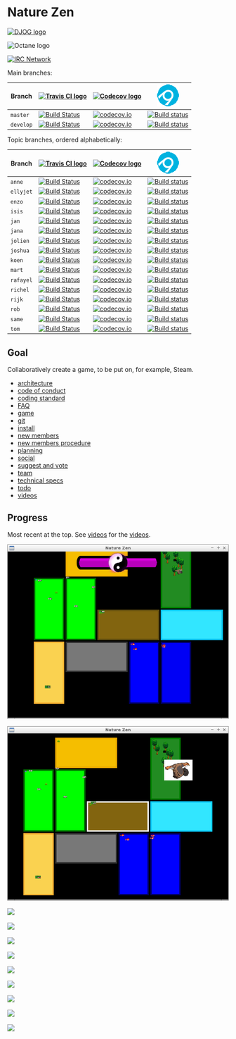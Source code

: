 # Nature Zen

[![DJOG logo](pics/Djog.png)](https://www.djog.nl/)

![Octane logo](pics/octane_black.png)

[![IRC Network](https://img.shields.io/badge/irc-%23nature_zen_devs-blue.svg "IRC Freenode")](https://webchat.freenode.net/?channels=nature_zen_devs)

Main branches:

Branch|[![Travis CI logo](pics/TravisCI.png)](https://travis-ci.org)|[![Codecov logo](pics/Codecov.png)](https://www.codecov.io)|[![AppVeyor](pics/AppVeyor.png)](https://www.appveyor.com/)
---|---|---|---
`master`|[![Build Status](https://travis-ci.org/richelbilderbeek/djog_unos_2018.svg?branch=master)](https://travis-ci.org/richelbilderbeek/djog_unos_2018/branches) | [![codecov.io](https://codecov.io/github/richelbilderbeek/djog_unos_2018/coverage.svg?branch=master)](https://codecov.io/github/richelbilderbeek/djog_unos_2018?branch=master)|[![Build status](https://ci.appveyor.com/api/projects/status/kmy0bqe0kcmwfjjx/branch/master?svg=true)](https://ci.appveyor.com/project/richelbilderbeek/djog-unos-2018/branch/master)
`develop`|[![Build Status](https://travis-ci.org/richelbilderbeek/djog_unos_2018.svg?branch=develop)](https://travis-ci.org/richelbilderbeek/djog_unos_2018/branches) | [![codecov.io](https://codecov.io/github/richelbilderbeek/djog_unos_2018/coverage.svg?branch=develop)](https://codecov.io/github/richelbilderbeek/djog_unos_2018?branch=develop)|[![Build status](https://ci.appveyor.com/api/projects/status/kmy0bqe0kcmwfjjx/branch/develop?svg=true)](https://ci.appveyor.com/project/richelbilderbeek/djog-unos-2018/branch/develop)

Topic branches, ordered alphabetically:

Branch|[![Travis CI logo](pics/TravisCI.png)](https://travis-ci.org)|[![Codecov logo](pics/Codecov.png)](https://www.codecov.io)|[![AppVeyor](pics/AppVeyor.png)](https://www.appveyor.com/)
---|---|---|---
`anne`|[![Build Status](https://travis-ci.org/richelbilderbeek/djog_unos_2018.svg?branch=anne)](https://travis-ci.org/richelbilderbeek/djog_unos_2018/branches) | [![codecov.io](https://codecov.io/github/richelbilderbeek/djog_unos_2018/coverage.svg?branch=anne)](https://codecov.io/github/richelbilderbeek/djog_unos_2018?branch=anne)|[![Build status](https://ci.appveyor.com/api/projects/status/kmy0bqe0kcmwfjjx/branch/anne?svg=true)](https://ci.appveyor.com/project/richelbilderbeek/djog-unos-2018/branch/anne)
`ellyjet`|[![Build Status](https://travis-ci.org/richelbilderbeek/djog_unos_2018.svg?branch=ellyjet)](https://travis-ci.org/richelbilderbeek/djog_unos_2018/branches) | [![codecov.io](https://codecov.io/github/richelbilderbeek/djog_unos_2018/coverage.svg?branch=ellyjet)](https://codecov.io/github/richelbilderbeek/djog_unos_2018?branch=ellyjet)|[![Build status](https://ci.appveyor.com/api/projects/status/kmy0bqe0kcmwfjjx/branch/ellyjet?svg=true)](https://ci.appveyor.com/project/richelbilderbeek/djog-unos-2018/branch/ellyjet)
`enzo`|[![Build Status](https://travis-ci.org/richelbilderbeek/djog_unos_2018.svg?branch=enzo)](https://travis-ci.org/richelbilderbeek/djog_unos_2018/branches) | [![codecov.io](https://codecov.io/github/richelbilderbeek/djog_unos_2018/coverage.svg?branch=enzo)](https://codecov.io/github/richelbilderbeek/djog_unos_2018?branch=enzo)|[![Build status](https://ci.appveyor.com/api/projects/status/kmy0bqe0kcmwfjjx/branch/enzo?svg=true)](https://ci.appveyor.com/project/richelbilderbeek/djog-unos-2018/branch/enzo)
`isis`|[![Build Status](https://travis-ci.org/richelbilderbeek/djog_unos_2018.svg?branch=isis)](https://travis-ci.org/richelbilderbeek/djog_unos_2018/branches) | [![codecov.io](https://codecov.io/github/richelbilderbeek/djog_unos_2018/coverage.svg?branch=isis)](https://codecov.io/github/richelbilderbeek/djog_unos_2018?branch=isis)|[![Build status](https://ci.appveyor.com/api/projects/status/kmy0bqe0kcmwfjjx/branch/isis?svg=true)](https://ci.appveyor.com/project/richelbilderbeek/djog-unos-2018/branch/isis)
`jan`|[![Build Status](https://travis-ci.org/richelbilderbeek/djog_unos_2018.svg?branch=jan)](https://travis-ci.org/richelbilderbeek/djog_unos_2018/branches) | [![codecov.io](https://codecov.io/github/richelbilderbeek/djog_unos_2018/coverage.svg?branch=jan)](https://codecov.io/github/richelbilderbeek/djog_unos_2018?branch=jan)|[![Build status](https://ci.appveyor.com/api/projects/status/kmy0bqe0kcmwfjjx/branch/jan?svg=true)](https://ci.appveyor.com/project/richelbilderbeek/djog-unos-2018/branch/jan)
`jana`|[![Build Status](https://travis-ci.org/richelbilderbeek/djog_unos_2018.svg?branch=jana)](https://travis-ci.org/richelbilderbeek/djog_unos_2018/branches) | [![codecov.io](https://codecov.io/github/richelbilderbeek/djog_unos_2018/coverage.svg?branch=jana)](https://codecov.io/github/richelbilderbeek/djog_unos_2018?branch=jana)|[![Build status](https://ci.appveyor.com/api/projects/status/kmy0bqe0kcmwfjjx/branch/jana?svg=true)](https://ci.appveyor.com/project/richelbilderbeek/djog-unos-2018/branch/jana)
`jolien`|[![Build Status](https://travis-ci.org/richelbilderbeek/djog_unos_2018.svg?branch=jolien)](https://travis-ci.org/richelbilderbeek/djog_unos_2018/branches) | [![codecov.io](https://codecov.io/github/richelbilderbeek/djog_unos_2018/coverage.svg?branch=jolien)](https://codecov.io/github/richelbilderbeek/djog_unos_2018?branch=jolien)|[![Build status](https://ci.appveyor.com/api/projects/status/kmy0bqe0kcmwfjjx/branch/jolien?svg=true)](https://ci.appveyor.com/project/richelbilderbeek/djog-unos-2018/branch/jolien)
`joshua`|[![Build Status](https://travis-ci.org/richelbilderbeek/djog_unos_2018.svg?branch=joshua)](https://travis-ci.org/richelbilderbeek/djog_unos_2018/branches) | [![codecov.io](https://codecov.io/github/richelbilderbeek/djog_unos_2018/coverage.svg?branch=joshua)](https://codecov.io/github/richelbilderbeek/djog_unos_2018?branch=joshua)|[![Build status](https://ci.appveyor.com/api/projects/status/kmy0bqe0kcmwfjjx/branch/joshua?svg=true)](https://ci.appveyor.com/project/richelbilderbeek/djog-unos-2018/branch/joshua)
`koen`|[![Build Status](https://travis-ci.org/richelbilderbeek/djog_unos_2018.svg?branch=koen)](https://travis-ci.org/richelbilderbeek/djog_unos_2018/branches) | [![codecov.io](https://codecov.io/github/richelbilderbeek/djog_unos_2018/coverage.svg?branch=koen)](https://codecov.io/github/richelbilderbeek/djog_unos_2018?branch=koen)|[![Build status](https://ci.appveyor.com/api/projects/status/kmy0bqe0kcmwfjjx/branch/koen?svg=true)](https://ci.appveyor.com/project/richelbilderbeek/djog-unos-2018/branch/koen)
`mart`|[![Build Status](https://travis-ci.org/richelbilderbeek/djog_unos_2018.svg?branch=mart)](https://travis-ci.org/richelbilderbeek/djog_unos_2018/branches) | [![codecov.io](https://codecov.io/github/richelbilderbeek/djog_unos_2018/coverage.svg?branch=mart)](https://codecov.io/github/richelbilderbeek/djog_unos_2018?branch=mart)|[![Build status](https://ci.appveyor.com/api/projects/status/kmy0bqe0kcmwfjjx/branch/mart?svg=true)](https://ci.appveyor.com/project/richelbilderbeek/djog-unos-2018/branch/mart)
`rafayel`|[![Build Status](https://travis-ci.org/richelbilderbeek/djog_unos_2018.svg?branch=rafayel)](https://travis-ci.org/richelbilderbeek/djog_unos_2018/branches) | [![codecov.io](https://codecov.io/github/richelbilderbeek/djog_unos_2018/coverage.svg?branch=rafayel)](https://codecov.io/github/richelbilderbeek/djog_unos_2018?branch=rafayel)|[![Build status](https://ci.appveyor.com/api/projects/status/kmy0bqe0kcmwfjjx/branch/rafayel?svg=true)](https://ci.appveyor.com/project/richelbilderbeek/djog-unos-2018/branch/rafayel)
`richel`|[![Build Status](https://travis-ci.org/richelbilderbeek/djog_unos_2018.svg?branch=richel)](https://travis-ci.org/richelbilderbeek/djog_unos_2018/branches) | [![codecov.io](https://codecov.io/github/richelbilderbeek/djog_unos_2018/coverage.svg?branch=richel)](https://codecov.io/github/richelbilderbeek/djog_unos_2018?branch=richel)|[![Build status](https://ci.appveyor.com/api/projects/status/kmy0bqe0kcmwfjjx/branch/richel?svg=true)](https://ci.appveyor.com/project/richelbilderbeek/djog-unos-2018/branch/richel)
`rijk`|[![Build Status](https://travis-ci.org/richelbilderbeek/djog_unos_2018.svg?branch=rijk)](https://travis-ci.org/richelbilderbeek/djog_unos_2018/branches) | [![codecov.io](https://codecov.io/github/richelbilderbeek/djog_unos_2018/coverage.svg?branch=rijk)](https://codecov.io/github/richelbilderbeek/djog_unos_2018?branch=rijk)|[![Build status](https://ci.appveyor.com/api/projects/status/kmy0bqe0kcmwfjjx/branch/rijk?svg=true)](https://ci.appveyor.com/project/richelbilderbeek/djog-unos-2018/branch/rijk)
`rob`|[![Build Status](https://travis-ci.org/richelbilderbeek/djog_unos_2018.svg?branch=rob)](https://travis-ci.org/richelbilderbeek/djog_unos_2018/branches) | [![codecov.io](https://codecov.io/github/richelbilderbeek/djog_unos_2018/coverage.svg?branch=rob)](https://codecov.io/github/richelbilderbeek/djog_unos_2018?branch=rob)|[![Build status](https://ci.appveyor.com/api/projects/status/kmy0bqe0kcmwfjjx/branch/rob?svg=true)](https://ci.appveyor.com/project/richelbilderbeek/djog-unos-2018/branch/rob)
`same`|[![Build Status](https://travis-ci.org/richelbilderbeek/djog_unos_2018.svg?branch=same)](https://travis-ci.org/richelbilderbeek/djog_unos_2018/branches) | [![codecov.io](https://codecov.io/github/richelbilderbeek/djog_unos_2018/coverage.svg?branch=same)](https://codecov.io/github/richelbilderbeek/djog_unos_2018?branch=same)|[![Build status](https://ci.appveyor.com/api/projects/status/kmy0bqe0kcmwfjjx/branch/same?svg=true)](https://ci.appveyor.com/project/richelbilderbeek/djog-unos-2018/branch/same)
`tom`|[![Build Status](https://travis-ci.org/richelbilderbeek/djog_unos_2018.svg?branch=tom)](https://travis-ci.org/richelbilderbeek/djog_unos_2018/branches) | [![codecov.io](https://codecov.io/github/richelbilderbeek/djog_unos_2018/coverage.svg?branch=tom)](https://codecov.io/github/richelbilderbeek/djog_unos_2018?branch=tom)|[![Build status](https://ci.appveyor.com/api/projects/status/kmy0bqe0kcmwfjjx/branch/tom?svg=true)](https://ci.appveyor.com/project/richelbilderbeek/djog-unos-2018/branch/tom)

## Goal

Collaboratively create a game, to be put on, for example, Steam.

  * [architecture](doc/architecture.md)
  * [code of conduct](code_of_conduct.md)
  * [coding standard](doc/coding_standard.md)
  * [FAQ](doc/faq.md)
  * [game](doc/game.md)
  * [git](doc/git.md)
  * [install](doc/install.md)
  * [new members](doc/new_members.md)
  * [new members procedure](doc/new_members_procedure.md)
  * [planning](doc/planning.md)
  * [social](doc/social.md)
  * [suggest and vote](doc/ideas.md)
  * [team](doc/team.md)
  * [technical specs](doc/specs.md)
  * [todo](doc/todo.md)
  * [videos](doc/videos.md)

## Progress

Most recent at the top. See [videos](doc/videos.md) for the [videos](doc/videos.md).

![](pics/20190109.png)

![](pics/20181231.png)

![](pics/snaggy1.jpg)

![](pics/20181123.png)

![](pics/20181110.png)

![](pics/20181103.png)

![](pics/20181012.png)

![](pics/20181011.png)

![](pics/20180923.png)

![](pics/20180916.png)

![](pics/20180907.jpg)

